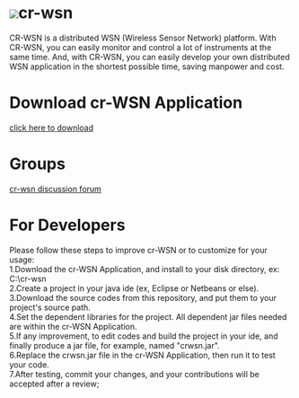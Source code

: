 # ![](http://cloud-rain.com/web/logo_crwsn2_t.gif)cr-wsn
CR-WSN is a distributed WSN (Wireless Sensor Network) platform. With CR-WSN, you can easily monitor and control a lot of instruments at the same time. And, with CR-WSN, you can easily develop your own distributed WSN application in the shortest possible time, saving manpower and cost. 

# Download cr-WSN Application
  <a href="https://drive.google.com/folderview?id=0B__KtdLXDfLKQnc4Njc5cUw2Mmc&usp=sharing" targer="_blank">click here to download</a>
  
# Groups
<a href="http://groups.google.com/group/cr-wsn" target="_blank">cr-wsn discussion forum</a>

# For Developers
Please follow these steps to improve cr-WSN or to customize for your usage:<br>
1.Download the cr-WSN Application, and install to your disk directory, ex: C:\cr-wsn <br>
2.Create a project in your java ide (ex, Eclipse or Netbeans or else). <br>
3.Download the source codes from this repository, and put them to your project's source path. <br>
4.Set the dependent libraries for the project. All dependent jar files needed are within the cr-WSN Application. <br>
5.If any improvement, to edit codes and build the project in your ide, and finally produce a jar file, for example, named "crwsn.jar". <br>
6.Replace the crwsn.jar file in the cr-WSN Application, then run it to test your code. <br>
7.After testing, commit your changes, and your contributions will be accepted after a review; <br>
